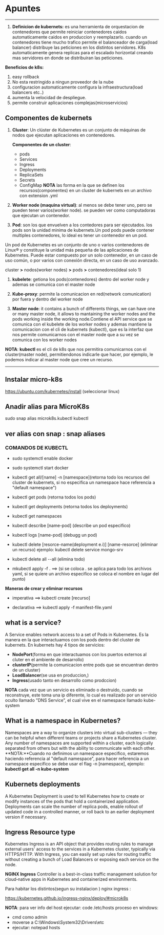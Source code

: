 # Apuntes

---

1. **Definicion de kubernets:** es una herramienta de orquestacion de contenedores que permite reiniciar contenedores caidos automaticamente caidos en produccion y reemplazarlo.
cuando un contenedores tiene mucho trafico permite el balanceador de carga(load balancer) distribuye las peticiones en los distintos servidores.
K8s automaticamente genera replicas para el escalado horizontal creando mas servidores en donde se distribuiran las peticiones.

**Beneficios de k8s:**

1. easy rollback
2. No esta restringido a ningun proveedor de la nube
3. configuracion automaticamente configura la infraestructura(load balancers etc..)
4. aumenta la velocidad de despliegue.
5. permite construir aplicaciones complejas(microservicios)

## Componentes de kubernets

1. **Cluster**: Un clúster de Kubernetes es un conjunto de máquinas de nodos que ejecutan aplicaciones en contenedores.

   **Componentes de un cluster**:

   - pods
   - Services
   - Ingress
   - Deployments
   - ReplicaSets
   - Secrets
   - ConfigMap
  **NOTA** las forma en la que se definen los recursos(componentes) en un cluster de kubernets en un archivo con extension .yml

2. **Worker node (maquina virtual)**: al menos se debe tener uno, pero se pueden tener varios(worker node). se pueden ver como computadoras que ejecutan un contenedor.

3. **Pod**: son los que envuelven a los contedores para ser ejecutados. los pods son la unidad minima de kubernets.Un pod pods puede contener multiples contenedores, lo ideal es tener un contenedor en un pod.

Un pod de Kubernetes es un conjunto de uno o varios contenedores de Linux® y constituye la unidad más pequeña de las aplicaciones de Kubernetes. Puede estar compuesto por un solo contenedor, en un caso de uso común, o por varios con conexión directa, en un caso de uso avanzado.

cluster **>** nodos(worker nodes) **>** pods **>** contenedores(ideal solo 1)

1. **kubelete**: getiona los pods(contenedores) dentro del worker node y ademas se comunica con el master node

2. **Kube-proxy**: permite la comunicacion en red(network comunication) por fuera y dentro del worker node

3. **Master node**: it contains a bunch of differents things, we can have one or many master node, it allows to mantaining the worker nodes and the pods working inside the working node.Contiene el API service que se comunica con el kubelete de los worker nodes y ademas mantiene la comunicacion con el cli de kubernets (kubectl), que es la interfaz que nos permite comunicarnos con el master node que a su vez se comunica con los worker nodes

**NOTA**: **kubectl** es el cli de k8s que nos permitira comunicarnos con el cluster(master node), permitiendonos indicarle que hacer, por ejemplo, le podemos indicar al master node que cree un recurso.

---

## Instalar micro-k8s

<https://ubuntu.com/kubernetes/install> (seleccionar linux)

## Anadir alias para MicroK8s

sudo snap alias microk8s.kubectl kubectl

## ver alias con snap : snap aliases

### COMANDOS DE KUBECTL

- sudo systemctl enable docker
- sudo systemctl start docker
  
- kubectl get all/[name] -n [namespace](retorna todo los recursos del cluster de kubernets, si no especifica un namespace hace referencia a "default namespace")
- kubectl get pods (retorna todos los pods)
- kubectl get deployments (retorna todos los deployments)
- kubectl get namespaces
- kubectl describe [name-pod] (describe un pod especifico)
- kubectl logs [name-pod] (debugg un pod)
- kubectl delete [resorce-name(deployment e.i)] [name-resorce] (eliminar un recurso) ejemplo: kubectl delete service mongo-srv
- kubectl delete all --all (elimina todo)
- mkubectl apply -f . ==> (si se coloca . se aplica para todo los archivos yaml, si se quiere un archivo especifico se coloca el nombre en lugar del punto)

**Maneras de crear y eliminar recursos**

- imperativa ==> kubectl create [recurso]

- declarativa ==> kubectl apply -f manifest-file.yaml

## what is a service?

A Service enables network access to a set of Pods in Kubernetes.
Es la manera en la que interactuamos con los pods dentro del cluster de kubernets.
En kubernets hay 4 tipos de servicios:

- **NodePort**(forma en que interactuamos con los puertos externos al cluter en el ambiente de desarrollo)
- **clusterIP**(permite la comunicacion entre pods que se encuentran dentro de un cluster)
- **LoadBalancer**(se usa en produccion,)
- **Ingress**(usado tanto en desarrollo como prodccion)

**NOTA** cada vez que un servicio es eliminado o destruido, cuando se reconstruye, este toma una ip diferente, lo cual es realizado por un servicio oculto llamado "DNS Service", el cual vive en el namespace llamado kube-system

## What is a namespace in Kubernetes?

Namespaces are a way to organize clusters into virtual sub-clusters — they can be helpful when different teams or projects share a Kubernetes cluster. Any number of namespaces are supported within a cluster, each logically separated from others but with the ability to communicate with each other.
**NOTA:**Cuando no definimos un namespace especifico, estaremos haciendo referencia al "default namespace", para hacer referencia a un namespace especifico se debe usar el flag -n [namespace], ejemplo:
**kubectl get all -n kube-system**

## Kubernets deployments

A Kubernetes Deployment is used to tell Kubernetes how to create or modify instances of the pods that hold a containerized application. Deployments can scale the number of replica pods, enable rollout of updated code in a controlled manner, or roll back to an earlier deployment version if necessary.

## Ingress Resource type

Kubernetes Ingress is an API object that provides routing rules to manage external users' access to the services in a Kubernetes cluster, typically via HTTPS/HTTP. With Ingress, you can easily set up rules for routing traffic without creating a bunch of Load Balancers or exposing each service on the node.

**NGINX Ingress** Controller is a best-in-class traffic management solution for cloud‑native apps in Kubernetes and containerized environments.

Para habitar los distintos(segun su instalacion ) nginx ingress :

<https://kubernetes.github.io/ingress-nginx/deploy/#microk8s>


**NOTA**: para ver info del host ejecutar: code /etc/hosts
proceso en windows:

- cmd como admin 
- moverse a C:\Windows\System32\Drivers\etc
- ejecutar: notepad hosts
